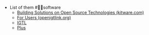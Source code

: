 - List of them #👩‍💻software
	- [Building Solutions on Open Source Technologies (kitware.com)](https://www.kitware.com/open-source/)
	- [For Users (openigtlink.org)](http://openigtlink.org/users/)
	- [IGTL](http://openigtlink.org/users/)
	- [Plus](https://plustoolkit.github.io/)